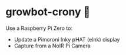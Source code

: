 # growbot-crony 📡

Use a Raspberry Pi Zero to:

- Update a Pimoroni Inky pHAT (eInk) display
- Capture from a NoIR Pi Camera

